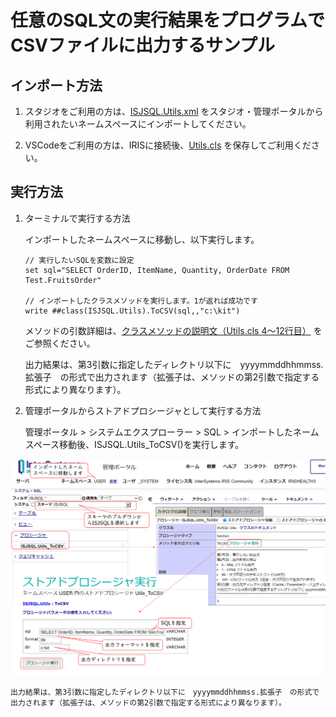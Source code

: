 # 任意のSQL文の実行結果をプログラムでCSVファイルに出力するサンプル

## インポート方法
1) スタジオをご利用の方は、[ISJSQL.Utils.xml](./ISJSQL.Utils.xml) をスタジオ・管理ポータルから利用されたいネームスペースにインポートしてください。

2) VSCodeをご利用の方は、IRISに接続後、[Utils.cls](./src/ISJSQL/Utils.cls) を保存してご利用ください。

## 実行方法

1) ターミナルで実行する方法

    インポートしたネームスペースに移動し、以下実行します。

    ```
    // 実行したいSQLを変数に設定
    set sql="SELECT OrderID, ItemName, Quantity, OrderDate FROM Test.FruitsOrder"
    
    // インポートしたクラスメソッドを実行します。1が返れば成功です
    write ##class(ISJSQL.Utils).ToCSV(sql,,"c:\kit")
    ```

    メソッドの引数詳細は、[クラスメソッドの説明文（Utils.cls 4～12行目）](./src/ISJSQL/Utils.cls#L4) をご参照ください。

    出力結果は、第3引数に指定したディレクトリ以下に　yyyymmddhhmmss.拡張子　の形式で出力されます（拡張子は、メソッドの第2引数で指定する形式により異なります）。


2) 管理ポータルからストアドプロシージャとして実行する方法

    管理ポータル > システムエクスプローラー > SQL > インポートしたネームスペース移動後、ISJSQL.Utils_ToCSV()を実行します。

![](./sqlproc.png)

    出力結果は、第3引数に指定したディレクトリ以下に　yyyymmddhhmmss.拡張子　の形式で出力されます（拡張子は、メソッドの第2引数で指定する形式により異なります）。

